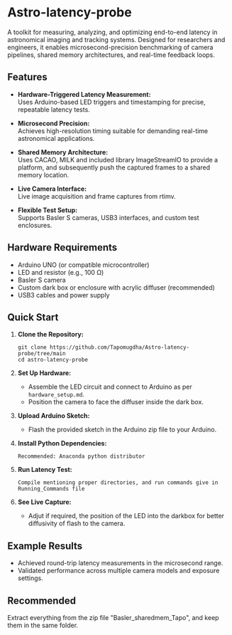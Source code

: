 # Astro-latency-probe
A toolkit for measuring, analyzing, and optimizing end-to-end latency in astronomical imaging and tracking systems. Designed for researchers and engineers, it enables microsecond-precision benchmarking of camera pipelines, shared memory architectures, and real-time feedback loops.

## Features

- **Hardware-Triggered Latency Measurement:**  
  Uses Arduino-based LED triggers and timestamping for precise, repeatable latency tests.

- **Microsecond Precision:**  
  Achieves high-resolution timing suitable for demanding real-time astronomical applications.

- **Shared Memory Architecture:**  
  Uses CACAO, MILK and included library ImageStreamIO to provide a platform, and subsequently push the captured frames to a shared memory location.

- **Live Camera Interface:**  
  Live image acquisition and frame captures from rtimv.

- **Flexible Test Setup:**  
  Supports Basler S cameras, USB3 interfaces, and custom test enclosures.

## Hardware Requirements

- Arduino UNO (or compatible microcontroller)
- LED and resistor (e.g., 100 Ω)
- Basler S camera
- Custom dark box or enclosure with acrylic diffuser (recommended)
- USB3 cables and power supply

## Quick Start

1. **Clone the Repository:**
    ```
    git clone https://github.com/Tapomugdha/Astro-latency-probe/tree/main
    cd astro-latency-probe
    ```

2. **Set Up Hardware:**
    - Assemble the LED circuit and connect to Arduino as per `hardware_setup.md`.
    - Position the camera to face the diffuser inside the dark box.

3. **Upload Arduino Sketch:**
    - Flash the provided sketch in the Arduino zip file to your Arduino.

4. **Install Python Dependencies:**
    ```
    Recommended: Anaconda python distributor
    ```

5. **Run Latency Test:**
    ```
    Compile mentioning proper directories, and run commands give in Running_Commands file
    ```

6. **See Live Capture:**
    - Adjut if required, the position of the LED into the darkbox for better diffusivity of flash to the camera.


## Example Results

- Achieved round-trip latency measurements in the microsecond range.
- Validated performance across multiple camera models and exposure settings.

## Recommended
Extract everything from the zip file "Basler_sharedmem_Tapo", and keep them in the same folder.
